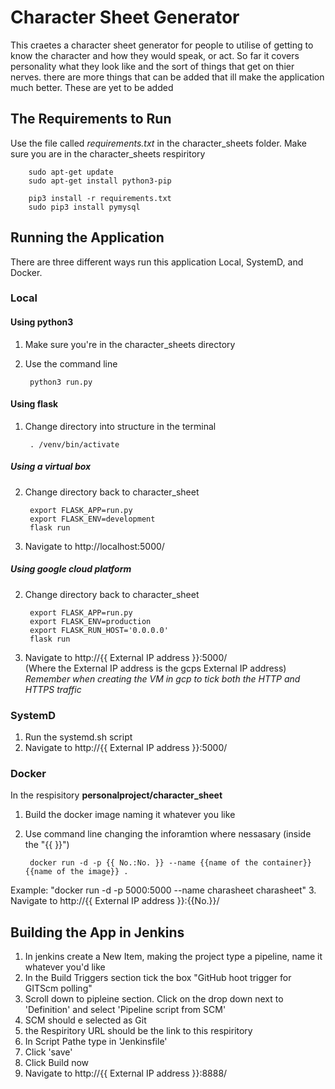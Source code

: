 # Character Sheet Generator
This craetes a character sheet generator for people to utilise of getting to know the character and how they would speak, or act. So far it covers personality what they look like and the sort of things that get on thier nerves. there are more things that can be added that ill make the application much better. These are yet to be added

## The Requirements to Run
Use the file called *requirements.txt* in the character_sheets folder.
Make sure you are in the character_sheets respiritory

        sudo apt-get update
        sudo apt-get install python3-pip

        pip3 install -r requirements.txt
        sudo pip3 install pymysql

## Running the Application
There are three different ways run this application Local, SystemD, and Docker. 


### Local
#### Using python3
1. Make sure you're in the character_sheets directory
2. Use the command line

        python3 run.py
        
#### Using flask
1. Change directory into structure in the terminal
    
        . /venv/bin/activate
    
##### Using a virtual box
2. Change directory back to character_sheet

        export FLASK_APP=run.py
        export FLASK_ENV=development
        flask run
    
3. Navigate to http://localhost:5000/

##### Using google cloud platform 
2. Change directory back to character_sheet

        export FLASK_APP=run.py
        export FLASK_ENV=production
        export FLASK_RUN_HOST='0.0.0.0'
        flask run

3. Navigate to http://{{ External IP address }}:5000/  
   (Where the External IP address is the gcps External IP address)
*Remember when creating the VM in gcp to tick both the HTTP and HTTPS traffic*

### SystemD
1. Run the systemd.sh script 
2. Navigate to http://{{ External IP address }}:5000/  
    
### Docker
In the respisitory **personalproject/character_sheet** 
1. Build the docker image naming it whatever you like
2. Use command line changing the inforamtion where nessasary (inside the "{{ }}")

        docker run -d -p {{ No.:No. }} --name {{name of the container}} {{name of the image}} .

Example:
"docker run -d -p 5000:5000 --name charasheet charasheet"
3. Navigate to http://{{ External IP address }}:{{No.}}/  

## Building the App in Jenkins
1. In jenkins create a New Item, making the project type a pipeline, name it whatever you'd like
2. In the Build Triggers section tick the box "GitHub hoot trigger for GITScm polling"
3. Scroll down to pipleine section. Click on the drop down next to 'Definition' and select 'Pipeline script from SCM'
4. SCM should e selected as Git
5. the Respiritory URL should be the link to this respiritory
6. In Script Pathe type in 'Jenkinsfile'
7. Click 'save'
8. Click Build now 
9. Navigate to http://{{ External IP address }}:8888/

